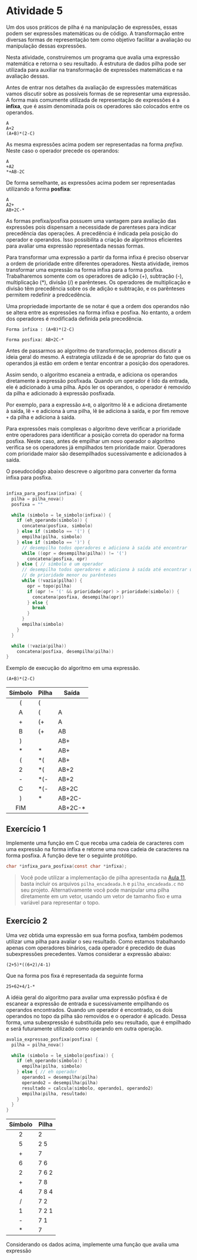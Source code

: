 # Atividade 5

Um dos usos práticos de pilha é na manipulação de expressões, essas podem ser expressões matemáticas ou de código. A transformação entre diversas formas de representação tem como objetivo facilitar a avaliação ou manipulação dessas expressões.

Nesta atividade, construiremos um programa que avalia uma expressão matemática e retorna o seu resultado. A estrutura de dados pilha pode ser utilizada para auxiliar na transformação de expressões matemáticas e na avaliação dessas.

Antes de entrar nos detalhes da avaliação de expressões matemáticas vamos discutir sobre as possíveis formas de se representar uma expressão. A forma mais comumente utilizada de representação de expressões é a **infixa**, que é assim denominada pois os operadores são colocados entre os operandos.
```
A
A+2
(A+B)*(2-C)
```

As mesma expressões acima podem ser representadas na forma *prefixa*. Neste caso o operador precede os operandos:
```
A
+A2
*+AB-2C
```

De forma semelhante, as expressões acima podem ser representadas utilizando a forma **posfixa**:
```
A
A2+
AB+2C-*
```

As formas prefixa/posfixa possuem uma vantagem para avaliação das expressões pois dispensam a necessidade de parenteses para indicar precedência das operações. A precedência é indicada pela posição do operador e operandos. Isso possibilita a criação de algoritmos eficientes para avaliar uma expressão representada nessas formas.

Para transformar uma expressão a partir da forma infixa é preciso observar a ordem de prioridade entre diferentes operadores. Nesta atividade, iremos transformar uma expressão na forma infixa para a forma posfixa. Trabalharemos somente com os operadores de adição (+), subtração (-), multiplicação (\*), divisão (/) e parênteses. Os operadores de multiplicação e divisão têm precedência sobre os de adição e subtração, e os parênteses permitem redefinir a predcedência.

Uma propriedade importante de se notar é que a ordem dos operandos não se altera entre as expressões na forma infixa e posfixa. No entanto, a ordem dos operadores é modificada definida pela precedência.

```
Forma infixa : (A+B)*(2-C)

Forma posfixa: AB+2C-*
```

Antes de passarmos ao algoritmo de transformação, podemos discutir a ideia geral do mesmo. A estrategia utilizada é de se apropriar do fato que os operandos já estão em ordem e tentar encontrar a posição dos operadores.

Assim sendo, o algoritmo escaneia a entrada, e adiciona os operandos diretamente à expressão posfixada. Quando um operador é lido da entrada, ele é adicionado à uma pilha. Após ler os operandos, o operador é removido da pilha e adicionado à expressão posfixada.

Por exemplo, para a expressão ``A+B``, o algoritmo lê ``A`` e adiciona diretamente à saída, lê ``+`` e adiciona à uma pilha, lê ``B``e adiciona à saída, e por fim remove ``+`` da pilha e adiciona à saída.

Para expressões mais complexas o algoritmo deve verificar a prioridade entre operadores para identificar a posição correta do operador na forma posfixa. Neste caso, antes de empilhar um novo operador o algoritmo verifica se os operadores já empilhados tem prioridade maior. Operadores com prioridade maior são desempilhados sucessivamente e adicionados à saída.


O pseudocódigo abaixo descreve o algoritmo para converter da forma infixa para posfixa.
```C

infixa_para_posfixa(infixa) {
  pilha = pilha_nova()
  posfixa = ""

  while (simbolo = le_simbolo(infixa)) {
    if (eh_operando(simbolo)) {
      concatena(posfixa, simbolo)
    } else if (simbolo == '(') {
      empilha(pilha, simbolo)
    } else if (simbolo == ')') {
      // desempilha todos operadores e adiciona à saída até encontrar '('
      while ((opr = desempilha(pilha)) != '(')
        concatena(posfixa, opr)    
    } else { // símbolo é um operador
      // desempilha todos operadores e adiciona à saída até encontrar um operador
      // de prioridade menor ou parênteses
      while (!vazia(pilha)) {
        opr = topo(pilha)
        if (opr != '(' && prioridade(opr) > prioridade(simbolo)) {
          concatena(posfixa, desempilha(opr))
        } else {
          break
        }
      }
      empilha(simbolo)
    }
  }

  while (!vazia(pilha))
    concatena(posfixa, desempilha(pilha))
}
```


Exemplo de execução do algoritmo em uma expressão.
```
(A+B)*(2-C)
```
| Símbolo | Pilha | Saída |
|:-------:|-------|------|
| (       | (     | |
| A       | (     | A
| +       | (+    | A
| B       | (+    | AB
| )       |       | AB+
| \*      | \*    | AB+
| (       | \*(   | AB+
| 2       | \*(   | AB+2
| -       | \*(-  | AB+2
| C       | \*(-  | AB+2C
| )       | \*    | AB+2C-
| FIM     |       | AB+2C-*



## Exercício 1

Implemente uma função em C que receba uma cadeia de caracteres com uma expressão na forma infixa e retorne uma nova cadeia de caracteres na forma posfixa. A função deve ter o seguinte protótipo.

```C
char *infixa_para_posfixa(const char *infixa);
```

> Você pode utilizar a implementação de pilha apresentada na [Aula 11](../Aula11/Exemplos/ed1_pilha/), basta incluir os arquivos ``pilha_encadeada.h`` e ``pilha_encadeada.c`` no seu projeto. Alternativamente você pode manipular uma pilha diretamente em um vetor, usando um vetor de tamanho fixo e uma variável para representar o topo.



## Exercício 2

Uma vez obtida uma expressão em sua forma posfixa, também podemos utilizar uma pilha para avaliar o seu resultado. Como estamos trabalhando apenas com operadores binários, cada operador é precedido de duas subexpressões precedentes. Vamos considerar a expressão abaixo:

```
(2+5)*((6+2)/4-1)
```
Que na forma pos fixa é representada da seguinte forma
```
25+62+4/1-*
```

A idéia geral do algoritmo para avaliar uma expressão pósfixa é de escanear a expressão de entrada e sucessivamente empilhando os operandos encontrados. Quando um operador é encontrado, os dois operandos no topo da pilha são removidos e o operador é aplicado. Dessa forma, uma subexpressão é substituída pelo seu resultado, que é empilhado e será futuramente utilizado como operando em outra operação.


```C
avalia_expressao_posfixa(posfixa) {
  pilha = pilha_nova()

  while (simbolo = le_simbolo(posfixa)) {
    if (eh_operando(simbolo)) {
      empilha(pilha, simbolo)
    } else { // eh operador
      operando1 = desempilha(pilha)
      operando2 = desempilha(pilha)
      resultado = calcula(simbolo, operando1, operando2)
      empilha(pilha, resultado)
    }
  }
}
```


| Símbolo | Pilha |
|:-------:|-------|
| 2 | 2
| 5 | 2 5
| + | 7
| 6 | 7 6
| 2 | 7 6 2
| + | 7 8
| 4 | 7 8 4
| / | 7 2
| 1 | 7 2 1
| - | 7 1
| * | 7



Considerando os dados acima, implemente uma função que avalia uma expressão
